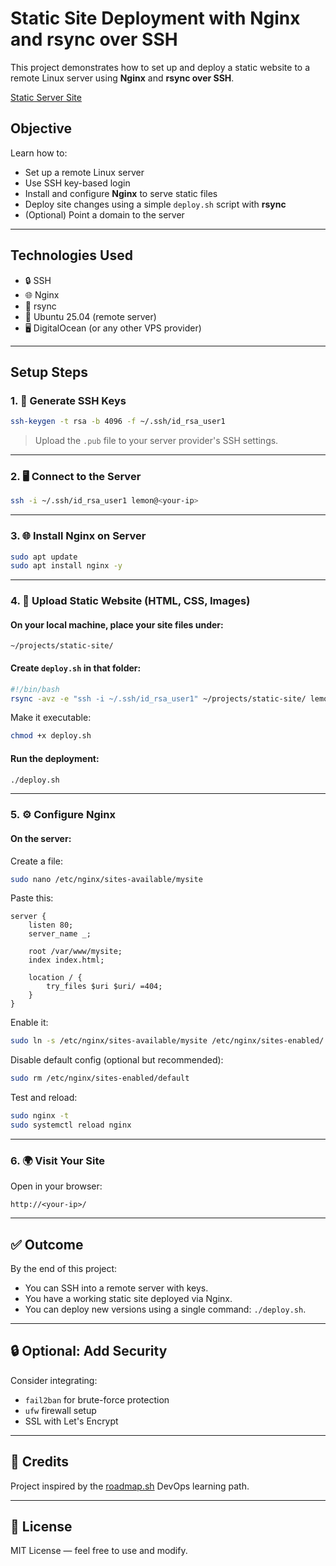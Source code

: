 # Static Site Deployment with Nginx and rsync over SSH

This project demonstrates how to set up and deploy a static website to a remote Linux server using **Nginx** and **rsync over SSH**.

[Static Server Site](https://roadmap.sh/projects/static-site-server)

## Objective

Learn how to:
- Set up a remote Linux server
- Use SSH key-based login
- Install and configure **Nginx** to serve static files
- Deploy site changes using a simple `deploy.sh` script with **rsync**
- (Optional) Point a domain to the server

---

##  Technologies Used

- 🔒 SSH
- 🌐 Nginx
- 🔁 rsync
- 🐧 Ubuntu 25.04 (remote server)
- 🖥️ DigitalOcean (or any other VPS provider)

---

## Setup Steps

### 1. 🔑 Generate SSH Keys
```bash
ssh-keygen -t rsa -b 4096 -f ~/.ssh/id_rsa_user1
```
> Upload the `.pub` file to your server provider's SSH settings.

---

### 2. 🖥️ Connect to the Server
```bash
ssh -i ~/.ssh/id_rsa_user1 lemon@<your-ip>
```

---

### 3. 🌐 Install Nginx on Server
```bash
sudo apt update
sudo apt install nginx -y
```

---

### 4. 📁 Upload Static Website (HTML, CSS, Images)

#### On your **local machine**, place your site files under:
```
~/projects/static-site/
```

#### Create `deploy.sh` in that folder:
```bash
#!/bin/bash
rsync -avz -e "ssh -i ~/.ssh/id_rsa_user1" ~/projects/static-site/ lemon@<your-ip>:/var/www/mysite
```
Make it executable:
```bash
chmod +x deploy.sh
```

#### Run the deployment:
```bash
./deploy.sh
```

---

### 5. ⚙️ Configure Nginx

#### On the server:
Create a file:
```bash
sudo nano /etc/nginx/sites-available/mysite
```

Paste this:
```nginx
server {
    listen 80;
    server_name _;

    root /var/www/mysite;
    index index.html;

    location / {
        try_files $uri $uri/ =404;
    }
}
```

Enable it:
```bash
sudo ln -s /etc/nginx/sites-available/mysite /etc/nginx/sites-enabled/
```

Disable default config (optional but recommended):
```bash
sudo rm /etc/nginx/sites-enabled/default
```

Test and reload:
```bash
sudo nginx -t
sudo systemctl reload nginx
```

---

### 6. 🌍 Visit Your Site

Open in your browser:
```
http://<your-ip>/
```

---

## ✅ Outcome

By the end of this project:
- You can SSH into a remote server with keys.
- You have a working static site deployed via Nginx.
- You can deploy new versions using a single command: `./deploy.sh`.

---

## 🔒 Optional: Add Security

Consider integrating:
- `fail2ban` for brute-force protection
- `ufw` firewall setup
- SSL with Let's Encrypt

---

## 🧠 Credits

Project inspired by the [roadmap.sh](https://roadmap.sh/) DevOps learning path.

---

## 📜 License

MIT License — feel free to use and modify.

